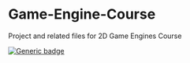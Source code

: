 # Game-Engine-Course
Project and related files for 2D Game Engines Course

[![Generic badge](https://img.shields.io/badge/Status-WIP-yellow.svg)](https://shields.io/)
